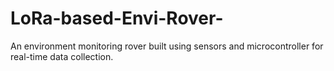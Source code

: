 # LoRa-based-Envi-Rover-
An environment monitoring rover built using sensors and microcontroller for real-time data collection.

